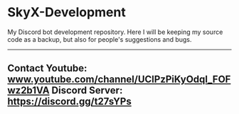 # SkyX-Development
My Discord bot development repository.
Here I will be keeping my source code as a backup, but also for people's suggestions and bugs.

-------------------
Contact
Youtube: www.youtube.com/channel/UClPzPiKyOdql_FOFwz2b1VA
Discord Server: https://discord.gg/t27sYPs
-------------------
